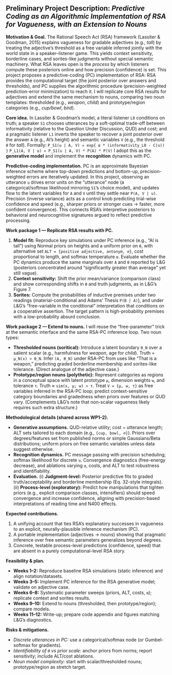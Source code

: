 ## Preliminary Project Description: *Predictive Coding as an Algorithmic Implementation of RSA for Vagueness, with an Extension to Nouns*

**Motivation & Goal.**
The Rational Speech Act (RSA) framework (Lassiter & Goodman, 2015) explains vagueness for gradable adjectives (e.g., *tall*) by treating the adjective’s threshold as a free variable inferred jointly with the world state in a speaker–listener game. This yields context sensitivity, borderline cases, and sorites-like judgments without special semantic machinery. What RSA leaves open is the *process* by which listeners compute these posteriors online and how precision (confidence) is set. This project proposes a predictive-coding (PC) implementation of RSA: RSA provides the computational target (the joint posterior over answers and thresholds), and PC supplies the algorithmic procedure (precision-weighted prediction-error minimization) to reach it. I will replicate core RSA results for adjectives and extend the same mechanism to nouns, comparing two noun templates: thresholded (e.g., *weapon*, *child*) and prototype/region categories (e.g., *cup/bowl*, *bird*).

**Core idea.**
In Lassiter & Goodman’s model, a literal listener `L0` conditions on truth; a speaker `S1` chooses utterances by a soft-optimal trade-off between informativity (relative to the Question Under Discussion, QUD) and cost; and a pragmatic listener `L1` inverts the speaker to recover a joint posterior over the answer `A` (e.g., Al’s height) and semantic variables `V` (e.g., the threshold `θ` for *tall*). Formally:
`P_S1(u | A, V) ∝ exp{ α * (informativity_L0 - C(u)) }`
`P_L1(A, V | u) ∝ P_S1(u | A, V) * P(A) * P(V)`
I adopt this as the **generative model** and implement the **recognition** dynamics with PC.

**Predictive-coding implementation.**
PC is an approximate Bayesian inference scheme where top-down predictions and bottom-up, precision-weighted errors are iteratively updated. In this project, observing an utterance `u` drives error units on the “utterance” node (a categorical/softmax likelihood mirroring `S1`’s choice model), and updates flow to the latent variables for `A` and `V` until they settle near `P(A, V | u)`. Precision (inverse variance) acts as a control knob predicting trial-wise confidence and speed (e.g., sharper priors or stronger cues → faster, more confident convergence). This connects RSA’s interpretive posteriors to behavioral and neurocognitive signatures argued to reflect predictive processing.

**Work package 1 — Replicate RSA results with PC.**

1. **Model fit:** Reproduce key simulations under PC inference (e.g., “Al is tall”) using Normal priors on heights and a uniform prior on `θ`, with alternative set `ALT = {positive adjective, antonym, ∅}`, cost proportional to length, and softmax temperature `α`. Evaluate whether the PC dynamics produce the same marginals over `A` and `θ` reported by L&G (posteriors concentrated around “significantly greater than average” yet still vague).
2. **Context sensitivity:** Shift the prior mean/variance (comparison class) and show corresponding shifts in `θ` and truth judgments, as in L&G’s Figure 7.
3. **Sorites:** Compute the probabilities of inductive premises under two readings (material-conditional and Adams’ Thesis `P(B | A)`), and under L&G’s “free-variable in the conditional” interpretation that conditions on a cooperative assertion. The target pattern is high-probability premises with a low-probability absurd conclusion.

**Work package 2 — Extend to nouns.**
I will reuse the “free-parameter” trick at the semantic interface and the same RSA-PC inference loop. Two noun types:

* **Thresholded nouns (soritical):** Introduce a latent boundary `θ_N` over a salient scalar (e.g., harmfulness for *weapon*, age for *child*). Truth = `μ_N(x) > θ_N`. Infer `(A, θ_N)` under RSA-PC from uses like “That is a weapon,” predicting graded borderline membership and sorites-like tolerance. (Direct analogue of the adjective case.)
* **Prototype/region nouns (polythetic):** Represent categories as regions in a conceptual space with latent prototype `μ`, dimension weights `w`, and tolerance `τ`. Truth ≈ `sim(x, μ; w) > τ`. Treat `V = {μ, w, τ}` as free variables inferred in the RSA-PC loop; predict context-sensitive category boundaries and gradedness when priors over features or QUD vary. (Complements L&G’s note that non-scalar vagueness likely requires such extra structure.)

**Methodological details (shared across WP1–2).**

* **Generative assumptions.** QUD-relative utility; cost ~ utterance length; ALT sets tailored to each domain (e.g., `{cup, bowl, ∅}`). Priors over degrees/features set from published norms or simple Gaussians/Beta distributions; uniform priors on free semantic variables unless data suggest otherwise.
* **Recognition dynamics.** PC message passing with precision scheduling; softmax likelihood for discrete `u`. Convergence diagnostics (free-energy decrease), and ablations varying `α`, costs, and ALT to test robustness and identifiability.
* **Evaluation.** (i) **Judgment-level:** Posterior predictive fits to graded truth/acceptability and borderline membership (Eq. 32-style integrals). (ii) **Process-level (exploratory):** Predict how manipulations that tighten priors (e.g., explicit comparison classes, intensifiers) should speed convergence and increase confidence, aligning with precision-based interpretations of reading time and N400 effects.

**Expected contributions.**

1. A unifying account that ties RSA’s explanatory successes in vagueness to an explicit, neurally-plausible inference mechanism (PC).
2. A portable implementation (adjectives → nouns) showing that pragmatic inference over free semantic parameters generalizes beyond degrees.
3. Concrete, testable process-level predictions (confidence, speed) that are absent in a purely computational-level RSA story.

**Feasibility & plan.**

* **Weeks 1–2:** Reproduce baseline RSA simulations (static inference) and align notation/datasets.
* **Weeks 3–5:** Implement PC inference for the RSA generative model; validate on adjective case.
* **Weeks 6–8:** Systematic parameter sweeps (priors, ALT, costs, `α`); replicate context and sorites results.
* **Weeks 9–10:** Extend to nouns (thresholded, then prototype/region); compare models.
* **Weeks 11–12:** Write-up; prepare code appendix and figures matching L&G’s diagnostics.

**Risks & mitigations.**

* *Discrete utterances in PC:* use a categorical/softmax node (or Gumbel-softmax for gradients).
* *Identifiability of `θ` vs prior scale:* anchor priors from norms; report sensitivity; include ALT/cost ablations.
* *Noun model complexity:* start with scalar/thresholded nouns; prototype/region as stretch target.

